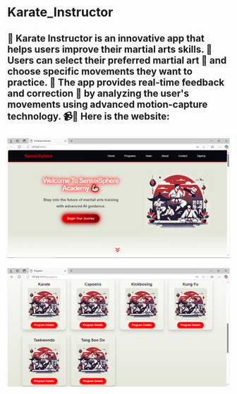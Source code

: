 # Karate_Instructor
🥋 Karate Instructor is an innovative app that helps users improve their martial arts skills. 🌟 Users can select their preferred martial art 🥷 and choose specific movements they want to practice. 💪 The app provides real-time feedback and correction 🎯 by analyzing the user's movements using advanced motion-capture technology. 📹🤖 Here is the website:
------------------------------------------------------------------------------------------------------------------------------------------------
![Home_page](Site_web_pages/IA_Karate_instractor.png)
------------------------------------------------------------------------------------------------------------------------------------------------
![Programs](Site_web_pages/programes.png)
